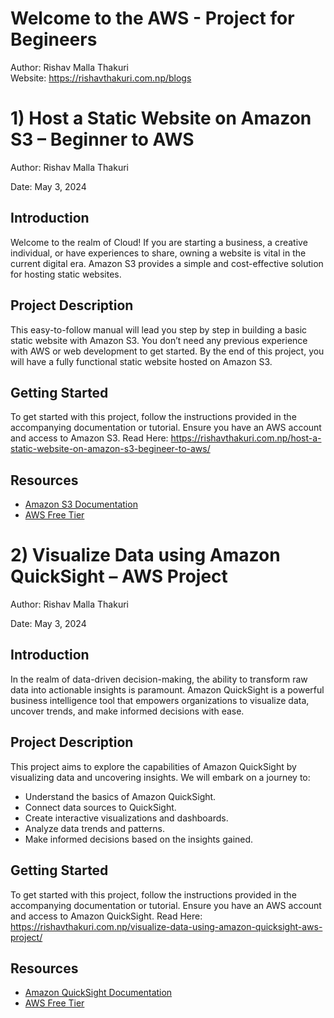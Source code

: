 # Welcome to the AWS - Project for Begineers
Author: Rishav Malla Thakuri <br>
Website: https://rishavthakuri.com.np/blogs
<br>

# 1)  Host a Static Website on Amazon S3 – Beginner to AWS

Author: Rishav Malla Thakuri

Date: May 3, 2024

## Introduction

Welcome to the realm of Cloud! If you are starting a business, a creative individual, or have experiences to share, owning a website is vital in the current digital era. Amazon S3 provides a simple and cost-effective solution for hosting static websites.

## Project Description

This easy-to-follow manual will lead you step by step in building a basic static website with Amazon S3. You don’t need any previous experience with AWS or web development to get started. By the end of this project, you will have a fully functional static website hosted on Amazon S3.

## Getting Started

To get started with this project, follow the instructions provided in the accompanying documentation or tutorial. Ensure you have an AWS account and access to Amazon S3. Read Here: https://rishavthakuri.com.np/host-a-static-website-on-amazon-s3-begineer-to-aws/

## Resources

- [Amazon S3 Documentation](https://docs.aws.amazon.com/s3/)
- [AWS Free Tier](https://aws.amazon.com/free/)

 # 2) Visualize Data using Amazon QuickSight – AWS Project

Author: Rishav Malla Thakuri

Date: May 3, 2024

## Introduction

In the realm of data-driven decision-making, the ability to transform raw data into actionable insights is paramount. Amazon QuickSight is a powerful business intelligence tool that empowers organizations to visualize data, uncover trends, and make informed decisions with ease.

## Project Description

This project aims to explore the capabilities of Amazon QuickSight by visualizing data and uncovering insights. We will embark on a journey to:

- Understand the basics of Amazon QuickSight.
- Connect data sources to QuickSight.
- Create interactive visualizations and dashboards.
- Analyze data trends and patterns.
- Make informed decisions based on the insights gained.

## Getting Started

To get started with this project, follow the instructions provided in the accompanying documentation or tutorial. Ensure you have an AWS account and access to Amazon QuickSight.
Read Here: https://rishavthakuri.com.np/visualize-data-using-amazon-quicksight-aws-project/
## Resources

- [Amazon QuickSight Documentation](https://docs.aws.amazon.com/quicksight/)
- [AWS Free Tier](https://aws.amazon.com/free/)


